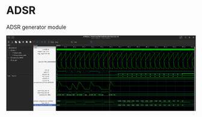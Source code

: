 # ADSR

ADSR generator module

![adsr](https://github.com/VitaSound/hdl-modules/blob/main/adsr/test.png?raw=true)